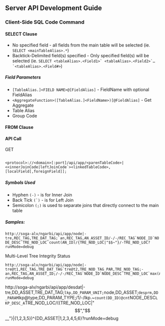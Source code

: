 ## Server API Development Guide### Client-Side SQL Code Command#### SELECT Clause- No specified field - all fields from the main table will be selected (ie. ``` SELECT <mainTableAlias>.* ```)- Backtick-Delimited field(s) specified - Only specified field(s) will be selected (ie. ``` SELECT <tableAlias>.<Field1>` <tableAlias>.<Field2>`…`<tableAlias>.<Field#> ```)##### Field Parameters- ```[TableAlias.]<FIELD NAME>@[FieldAlias]``` - FieldName with optional FieldAlias - ```<AggregateFunction>([TableAlias.]<FieldName>)[@FieldAlias]``` - Get Aggregate - Table Alias- Group Code#### FROM Clause#### API CallGET```<protocol>://<domain>[:port]/api/App/{table}/{key}/{keyField}/{includedFields}/{filterExpression}/{sortFields}/{pageNumber}/{pageSize}/{requestConfig}``````<protocol>://<domain>[:port]/api/app/<parenTableCode>|<<innerJoinCode|leftJoinCode`><linkedTableCode>,[localField[,foreignField]];```##### Symbols Used- Hyphen ```(-)``` - is for Inner Join - Back Tick ```(`)``` - is for Left Join- Semicolon ```(;)``` is used to separate joins that directly connect to the main table##### Samples:``` http://soga-alv/ngarbi/api/app/node|-tre,REC_TAG,TRE_DAT_TAG;`an,REC_TAG,AN_ASSET_ID/-/-/REC_TAG`NODE_ID`NODE_DESC`TRE_NOD_LOC`count(AN_ID)/{TRE_NOD_LOC|"$$~"}/-TRE_NOD_LOC?runMode=debug ```Multi-Level Tree Integrity Status```http://soga-alv/ngarbi/api/app/node|-tre@t1,REC_TAG,TRE_DAT_TAG`tre@t2,TRE_NOD_TAG_PAR,TRE_NOD_TAG;-an,REC_TAG,AN_ASSET_ID;/-/-/REC_TAG`NODE_ID`NODE_DESC`TRE_NOD_LOC`max(AN_ORIG_CLASS)`max(AN_CURR_CLASS)`count(AN_ID)`t1.TRE_NOD_TAG@L1`t2.TRE_NOD_TAG@L2/{t1.TRE_DAT_TYPE|1}/t1.TRE_NOD_LOC?runMode=debug```http://soga-alv/ngarbi/api/app/desdat|-tre,DD_ASSET,TRE_DAT_TAG;`lkp,DD_PARAM_UNIT;`node,DD_ASSET;`desprm,DD_PARAM`lkp@type,DD_PARAM_TYPE;/1/-/lkp.~`count(DD_ID)@cnt`NODE_DESC`LKP_DESC_A`TRE_NOD_LOC/({TRE_NOD_LOC|"$$","$$__"}|{1,2,3,5})^{DD_ASSET|1,2,3,4,5,6}?runMode=debug